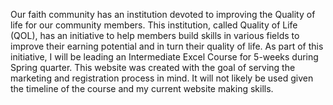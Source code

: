 Our faith community has an institution devoted to improving the Quality of life for our community members.
This institution, called Quality of Life (QOL), has an initiative to help members build skills in various fields to improve their earning potential and in turn their quality of life.
As part of this initiative, I will be leading an Intermediate Excel Course for 5-weeks during Spring quarter.
This website was created with the goal of serving the marketing and registration process in mind.
It will not likely be used given the timeline of the course and my current website making skills.